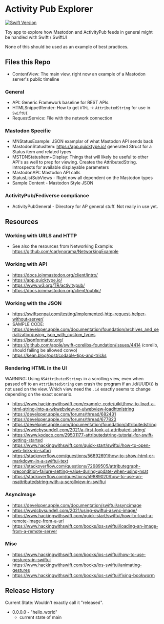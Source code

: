 #  Activity Pub Explorer

[![Swift Version][swift-image]][swift-url]

Toy app to explore how Mastodon and ActivityPub feeds in general might be handled with Swift / SwiftUI

None of this should be used as an example of best practices. 

## Files this Repo

- ContentView: The main view, right now an example of a Mastodon server's public timeline

### General
- API: Generic Framework baseline for REST APIs
- HTMLSnippetRender: How to get `HTML` -> `AttributedString` for use in `SwiftUI`
- RequestService: File with the network connection

### Mastodon Specific
- MNStatusExample: JSON examplar of what Mastodon API sends back
- MastodonStatusItem: https://app.quicktype.io/ generated Struct for a Status item and related types
- MSTDNStatusItem+Display: Things that will likely be useful to other API's as well to prep for viewing. Creates the AttributedString. Introspects for available displayable parameters
- MastodonAPI: Mastodon API calls
- StatusListSubViews - Right now all dependent on the Mastodon types
- Sample Content - Mastodon Style JSON

### ActivityPub/Fediverse compliance
- ActivityPubGeneral - Directory for AP general stuff. Not really in use yet.

## Resources

### Working with URLS and HTTP
- See also the resources from Networking Example: https://github.com/carlynorama/NetworkingExample

### Working with API
- https://docs.joinmastodon.org/client/intro/
- https://app.quicktype.io/
- https://www.w3.org/TR/activitypub/
- https://docs.joinmastodon.org/client/public/

### Working with the JSON
- https://swiftsenpai.com/testing/implemented-http-request-helper-without-server/
- SAMPLE CODE: https://developer.apple.com/documentation/foundation/archives_and_serialization/using_json_with_custom_types
- https://jsonformatter.org/
- https://github.com/apple/swift-corelibs-foundation/issues/4414 (corelib, should failing be allowed convo)
- https://kean.blog/post/codable-tips-and-tricks

### Rendering HTML in the UI
WARNING: Using `NSAttributedStrings` in a scrolling view, even when passed off to an `AttributedString` can crash the program if an .id(UUID()) is not used on the view. Which view need the `.id` exactly seems to change depending on the exact scenario.  
- https://www.hackingwithswift.com/example-code/uikit/how-to-load-a-html-string-into-a-wkwebview-or-uiwebview-loadhtmlstring
- https://developer.apple.com/forums/thread/682431
- https://developer.apple.com/forums/thread/677823
- https://developer.apple.com/documentation/foundation/attributedstring
- https://wwdcbysundell.com/2021/a-first-look-at-attributed-string/
- https://www.kodeco.com/29501177-attributedstring-tutorial-for-swift-getting-started
- https://www.hackingwithswift.com/quick-start/swiftui/how-to-open-web-links-in-safari
- https://stackoverflow.com/questions/56892691/how-to-show-html-or-markdown-in-a-swiftui-text
- https://stackoverflow.com/questions/72689505/attributegraph-precondition-failure-setting-value-during-update-when-using-nsat
- https://stackoverflow.com/questions/59889020/how-to-use-an-nsattributedstring-with-a-scrollview-in-swiftui

### AsyncImage
- https://developer.apple.com/documentation/swiftui/asyncimage
- https://wwdcbysundell.com/2021/using-swiftui-async-image/
- https://www.hackingwithswift.com/quick-start/swiftui/how-to-load-a-remote-image-from-a-url
- https://www.hackingwithswift.com/books/ios-swiftui/loading-an-image-from-a-remote-server

### Misc
- https://www.hackingwithswift.com/books/ios-swiftui/how-to-use-gestures-in-swiftui
- https://www.hackingwithswift.com/books/ios-swiftui/animating-gestures
- https://www.hackingwithswift.com/books/ios-swiftui/fixing-bookworm


## Release History

Current State: Wouldn't exactly call it "released".

* 0.0.0.0 - "hello_world"
    *  current state of main



[swift-image]:https://img.shields.io/badge/swift-5.7-orange.svg
[swift-url]: https://swift.org/
